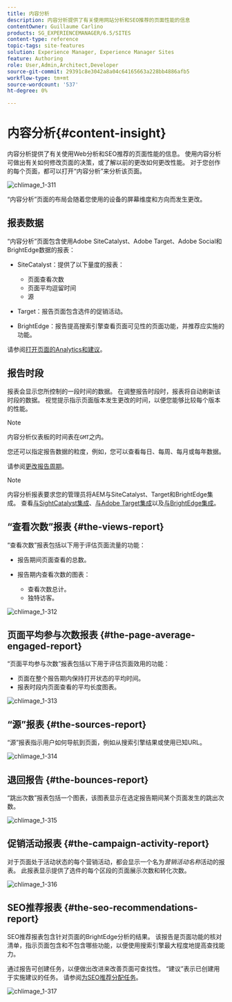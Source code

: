 ```yaml
---
title: 内容分析
description: 内容分析提供了有关使用网站分析和SEO推荐的页面性能的信息
contentOwner: Guillaume Carlino
products: SG_EXPERIENCEMANAGER/6.5/SITES
content-type: reference
topic-tags: site-features
solution: Experience Manager, Experience Manager Sites
feature: Authoring
role: User,Admin,Architect,Developer
source-git-commit: 29391c8e3042a8a04c64165663a228bb4886afb5
workflow-type: tm+mt
source-wordcount: '537'
ht-degree: 0%

---
```


# 内容分析{#content-insight}

内容分析提供了有关使用Web分析和SEO推荐的页面性能的信息。 使用内容分析可做出有关如何修改页面的决策，或了解以前的更改如何更改性能。 对于您创作的每个页面，都可以打开“内容分析”来分析该页面。

![chlimage_1-311](assets/chlimage_1-311.png)

“内容分析”页面的布局会随着您使用的设备的屏幕维度和方向而发生更改。

## 报表数据

“内容分析”页面包含使用Adobe SiteCatalyst、Adobe Target、Adobe Social和BrightEdge数据的报表：

* SiteCatalyst：提供了以下量度的报表：

   * 页面查看次数
   * 页面平均逗留时间
   * 源

* Target：报告页面包含选件的促销活动。
* BrightEdge：报告提高搜索引擎查看页面可见性的页面功能，并推荐应实施的功能。

请参阅[打开页面的Analytics和建议](/help/sites-authoring/ci-analyze.md#opening-analytics-and-recommendations-for-a-page)。

## 报告时段

报表会显示您所控制的一段时间的数据。 在调整报告时段时，报表将自动刷新该时段的数据。 视觉提示指示页面版本发生更改的时间，以便您能够比较每个版本的性能。

>[!NOTE]
>
>内容分析仪表板的时间表在`GMT`之内。

您还可以指定报告数据的粒度，例如，您可以查看每日、每周、每月或每年数据。

请参阅[更改报告周期](/help/sites-authoring/ci-analyze.md#changing-the-reporting-period)。

>[!NOTE]
>
>内容分析报表要求您的管理员将AEM与SiteCatalyst、Target和BrightEdge集成。 查看[与SightCatalyst集成](/help/sites-administering/adobeanalytics.md)、[与Adobe Target集成](/help/sites-administering/target.md)以及[与BrightEdge集成](/help/sites-administering/brightedge.md)。

## “查看次数”报表 {#the-views-report}

“查看次数”报表包括以下用于评估页面流量的功能：

* 报告期间页面查看的总数。
* 报告期内查看次数的图表：

   * 查看次数总计。
   * 独特访客。

![chlimage_1-312](assets/chlimage_1-312.png)

## 页面平均参与次数报表 {#the-page-average-engaged-report}

“页面平均参与次数”报表包括以下用于评估页面效用的功能：

* 页面在整个报告期内保持打开状态的平均时间。
* 报表时段内页面查看的平均长度图表。

![chlimage_1-313](assets/chlimage_1-313.png)

## “源”报表 {#the-sources-report}

“源”报表指示用户如何导航到页面，例如从搜索引擎结果或使用已知URL。

![chlimage_1-314](assets/chlimage_1-314.png)

## 退回报告 {#the-bounces-report}

“跳出次数”报表包括一个图表，该图表显示在选定报告期间某个页面发生的跳出次数。

![chlimage_1-315](assets/chlimage_1-315.png)

## 促销活动报表 {#the-campaign-activity-report}

对于页面处于活动状态的每个营销活动，都会显示一个名为&#x200B;*营销活动名称*&#x200B;活动的报表。 此报表显示提供了选件的每个区段的页面展示次数和转化次数。

![chlimage_1-316](assets/chlimage_1-316.png)

## SEO推荐报表 {#the-seo-recommendations-report}

SEO推荐报表包含针对页面的BrightEdge分析的结果。 该报告是页面功能的核对清单，指示页面包含和不包含哪些功能，以便使用搜索引擎最大程度地提高查找能力。

通过报告可创建任务，以便做出改进来改善页面可查找性。 “建议”表示已创建用于实施建议的任务。 请参阅[为SEO推荐分配任务](/help/sites-authoring/ci-analyze.md#assigning-tasks-for-seo-recommendations)。

![chlimage_1-317](assets/chlimage_1-317.png)
